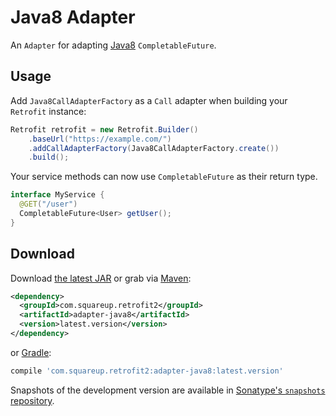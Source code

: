 Java8 Adapter
==============

An `Adapter` for adapting [Java8][1] `CompletableFuture`.


Usage
-----

Add `Java8CallAdapterFactory` as a `Call` adapter when building your `Retrofit` instance:
```java
Retrofit retrofit = new Retrofit.Builder()
    .baseUrl("https://example.com/")
    .addCallAdapterFactory(Java8CallAdapterFactory.create())
    .build();
```

Your service methods can now use `CompletableFuture` as their return type.
```java
interface MyService {
  @GET("/user")
  CompletableFuture<User> getUser();
}
```


Download
--------

Download [the latest JAR][2] or grab via [Maven][3]:
```xml
<dependency>
  <groupId>com.squareup.retrofit2</groupId>
  <artifactId>adapter-java8</artifactId>
  <version>latest.version</version>
</dependency>
```
or [Gradle][3]:
```groovy
compile 'com.squareup.retrofit2:adapter-java8:latest.version'
```

Snapshots of the development version are available in [Sonatype's `snapshots` repository][snap].



 [1]: http://www.oracle.com/technetwork/java/javase/jdk-8-readme-2095712.html
 [2]: https://search.maven.org/remote_content?g=com.squareup.retrofit2&a=adapter-java8&v=LATEST
 [3]: http://search.maven.org/#search%7Cga%7C1%7Cg%3A%22com.squareup.retrofit2%22%20a%3A%22adapter-java8%22
 [snap]: https://oss.sonatype.org/content/repositories/snapshots/
